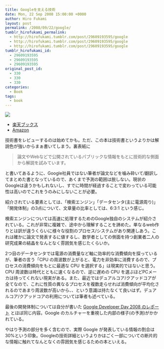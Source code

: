```yaml
---
title: Googleを支える技術
date: Mon, 22 Sep 2008 15:00:00 +0000
author: Hiro Fukami
layout: post
permalink: /2008/09/22/google/
tumblr_hirofukami_permalink:
  - http://hirofukami.tumblr.com/post/29609193595/google
  - http://hirofukami.tumblr.com/post/29609193595/google
  - http://hirofukami.tumblr.com/post/29609193595/google
tumblr_hirofukami_id:
  - 29609193595
  - 29609193595
  - 29609193595
original_post_id:
  - 330
  - 330
  - 330
categories:
  - Book
tags:
  - book
---
```

<a href="http://hb.afl.rakuten.co.jp/hgc/1368ce62.540143f5.1368ce63.cb671705/?pc=http%3a%2f%2fitem.rakuten.co.jp%2fbook%2f5543106%2f%3fscid%3daf_link_img&amp;m=http%3a%2f%2fm.rakuten.co.jp%2fbook%2fi%2f13038644%2f" target="_blank"><img src ="http://hbb.afl.rakuten.co.jp/hgb/?pc=http%3a%2f%2fthumbnail.image.rakuten.co.jp%2f%400_mall%2fbook%2fcabinet%2f7741%2f77413432.jpg%3f_ex%3d400x400&amp;m=http%3a%2f%2fthumbnail.image.rakuten.co.jp%2f%400_mall%2fbook%2fcabinet%2f7741%2f77413432.jpg%3f_ex%3d80x80" border="0"></a>

* <a href="http://hb.afl.rakuten.co.jp/hgc/1368ce62.540143f5.1368ce63.cb671705/?pc=http%3a%2f%2fitem.rakuten.co.jp%2fbook%2f5543106%2f%3fscid%3daf_link_txt&amp;m=http%3a%2f%2fm.rakuten.co.jp%2fbook%2fi%2f13038644%2f" target="_blank">楽天ブックス</a>
* <a rel="nofollow" href="http://www.amazon.co.jp/gp/product/4774134325/ref=as_li_ss_tl?ie=UTF8&camp=247&creative=7399&creativeASIN=4774134325&linkCode=as2&tag=dsea-22">Amazon</a>


<p>
  技術書をレビューするのは始めてかも。ただ、この本は技術書というよりかは解説色が強いからまぁ書いてしまう。裏表紙に
</p>

<blockquote>
  <p>
    論文やWebなどで公開されているパブリックな情報をもとに技術的な側面から解説を試みています。
  </p>
</blockquote>

<p>
  と書いてあるように、Google社員ではない筆者が論文などを噛み砕いて/翻訳してまとめた書となっているので、あくまで予測の範囲は脱しない。現状のGoogleは違うかもしれないし、すでに時間が経過することで変わっている可能性は高いのでこれをうのみにしないことが必要。
</p>

<p>
  紹介されている要素としては、「検索エンジン」「データセンタ(主に電源周り)」「開発体制」の3点について、文章量の比率としては、6:3:1 という感じ。
</p>

<p>
  検索エンジンについては高速に処理するためのGoogle独自のシステムが紹介されている。これが非常に複雑で、途中から理解することを諦めた。単なるweb作りとは訳が違うくらいに様々な役割のプロセス/システムがあり関連しあう。これは確かに論文で発表するに値するし、数学者としての側面を持つ創業者二人の研究成果の結晶をなんとなく雰囲気を感じたくらいか。
</p>

<p>
  2つ目のデータセンタでは電源の消費量など軸に効率的な消費傾向を探っているが、筆者の言う「CPU の周波数が上がると、電力を非効率に消費するので、プロセスの消費傾向をもとに最適な CPU を選択する」は現実的ではないと思う。CPU 周波数は時代とともに速くなるので、逆に遅めの CPU を選ぶほどPCメーカは待ってくれない現実がある。また、最近ではデュアルコア/クアッドコアが全てなので、これに性質の異なるプロセスを複数走らせれば消費傾向が平均化されるのであまり周波数が高いから、、という意識は持たなくて良いはず。デュアルコア/クアッドコアの利用については筆者も述べている。
</p>

<p>
  最後の開発体制については自分が書いた <a href="http://d.hatena.ne.jp/d_sea/20080611" target="_blank">Google Developer Day 2008 のレポート</a> とほぼ同じ内容。Google のカルチャーを重視した内部の様子(の予測)がかかれている。
</p>

<p>
  やはり予測の部分を多く含むので、実際 Google が発表している情報の割合は30%という印象。Googleの技術詳細というよりかはごく一部についての断片的な情報に触れてなんとなくの雰囲気を感じるための本といえる。
</p>
